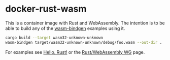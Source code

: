 # docker-rust-wasm

This is a container image with Rust and WebAssembly. The intention is to be able to build any
of the [wasm-bindgen](https://github.com/rustwasm/wasm-bindgen) examples using it.

```sh
cargo build --target wasm32-unknown-unknown
wasm-bindgen target/wasm32-unknown-unknown/debug/foo.wasm --out-dir .
```

For examples see [Hello, Rust!](https://www.hellorust.com/) or the
[Rust/WebAssembly WG](https://rustwasm.github.io/) page.
